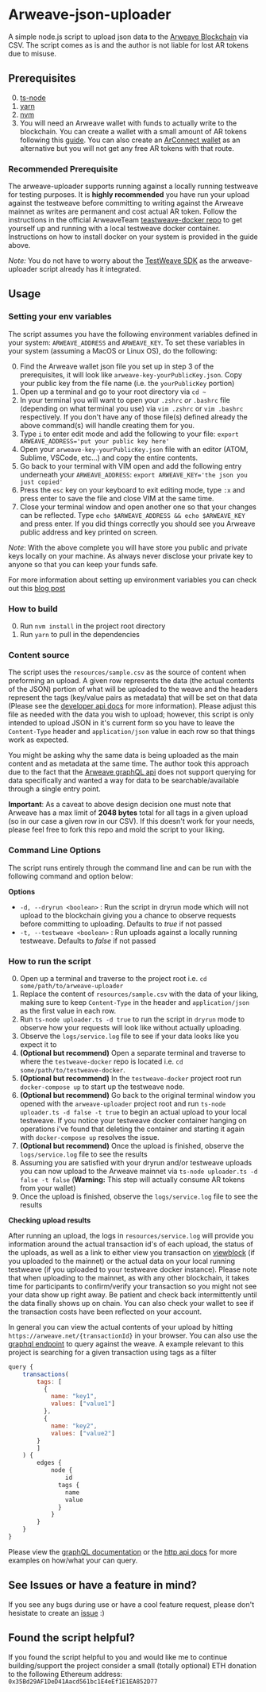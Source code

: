 # Arweave-json-uploader

A simple node.js script to upload json data to the [Arweave Blockchain](https://www.arweave.org/) via CSV.  The script comes as is and the author is not liable for lost AR tokens due to misuse.

## Prerequisites

0. [ts-node](https://github.com/TypeStrong/ts-node)
1. [yarn](https://classic.yarnpkg.com/lang/en/docs/install/#mac-stable)
2. [nvm](https://github.com/nvm-sh/nvm)
3. You will need an Arweave wallet with funds to actually write to the blockchain.  You can create a wallet with  a small amount of AR tokens following this [guide](https://faucet.arweave.net/).  You can also create an [ArConnect wallet]((https://arconnect.io/)) as an alternative but you will not get any free AR tokens with that route.

### Recommended Prerequisite

The arweave-uploader supports running against a locally running testweave for testing purposes.  It is **highly recommended** you have run your upload against the testweave before committing to writing against the Arweave mainnet as writes are permanent and cost actual AR token.  Follow the instructions in the official ArweaveTeam [teastweave-docker repo](https://github.com/ArweaveTeam/testweave-docker) to get yourself up and running with a local testweave docker container.  Instructions on how to install docker on your system is provided in the guide above.  

*Note:* You do not have to worry about the [TestWeave SDK](https://github.com/ArweaveTeam/testweave-sdk) as the arweave-uploader script already has it integrated.

## Usage

### Setting your env variables

The script assumes you have the following environment variables defined in your system: `ARWEAVE_ADDRESS` and `ARWEAVE_KEY`.  To set these variables in your system (assuming a MacOS or Linux OS), do the following:

0. Find the Arweave wallet json file you set up in step 3 of the prerequisites, it will look like `arweave-key-yourPublicKey.json`. Copy your public key from the file name (i.e. the `yourPublicKey` portion)
1. Open up a terminal and go to your root directory via `cd ~`
2. In your terminal you will want to open your `.zshrc` *or* `.bashrc` file (depending on what terminal you use) via `vim .zshrc` or `vim .bashrc` respectively.  If you don't have any of those file(s) defined already the above command(s) will handle creating them for you.
3. Type `i` to enter edit mode and add the following to your file: `export ARWEAVE_ADDRESS='put your public key here'`
4. Open your `arweave-key-yourPublicKey.json` file with an editor (ATOM, Sublime, VSCode, etc...) and copy the entire contents.
5. Go back to your terminal with VIM open and add the following entry underneath your `ARWEAVE_ADDRESS`:  `export ARWEAVE_KEY='the json you just copied'`
6. Press the `esc` key on your keyboard to exit editing mode, type `:x` and press enter to save the file and close VIM at the same time.
7. Close your terminal window and open another one so that your changes can be reflected.  Type `echo $ARWEAVE_ADDRESS && echo $ARWEAVE_KEY` and press enter.  If you did things correctly you should see you Arweave public address and key printed on screen.

*Note*: With the above complete you will have store you public and private keys locally on your machine.  As always never disclose your private key to anyone so that you can keep your funds safe.

For more information about setting up environment variables you can check out this [blog post](https://www.twilio.com/blog/2017/01/how-to-set-environment-variables.html)

### How to build

0. Run `nvm install` in the project root directory
1. Run `yarn` to pull in the dependencies

### Content source

The script uses the `resources/sample.csv` as the source of content when preforming an upload.  A given row represents the data (the actual contents of the JSON) portion of what will be uploaded to the weave and the headers represent the tags (key/value pairs as metadata) that will be set on that data (Please see the [developer api docs](https://docs.arweave.org/developers/server/http-api#field-definitions) for more information).  Please adjust this file as needed with the data you wish to upload; however, this script is only intended to upload JSON in it's current form so you have to leave the `Content-Type` header and `application/json` value in each row so that things work as expected.

You might be asking why the same data is being uploaded as the main content and as metadata at the same time.  The author took this approach due to the fact that the [Arweave graphQL api](https://gql-guide.vercel.app/) does not support querying for data specifically and wanted a way for data to be searchable/available through a single entry point.  

**Important**: As a caveat to above design decision one must note that Arweave has a max limit of **2048 bytes** total for all tags in a given upload (so in our case a given row in our CSV).  If this doesn't work for your needs, please feel free to fork this repo and mold the script to your liking.

### Command Line Options

The script runs entirely through the command line and can be run with the following command and option below:

**Options**

- `-d, --dryrun <boolean>` : Run the script in dryrun mode which will not upload to the blockchain giving you a chance to observe requests before committing to uploading.  Defaults to *true* if not passed
- `-t, --testweave <boolean>` : Run uploads against a locally running testweave.  Defaults to *false* if not passed

### How to run the script

0. Open up a terminal and traverse to the project root i.e. `cd some/path/to/arweave-uploader`
1. Replace the content of `resources/sample.csv` with the data of your liking, making sure to keep `Content-Type` in the header and `application/json` as the first value in each row.
2. Run `ts-node uploader.ts -d true` to run the script in `dryrun` mode to observe how your requests will look like without actually uploading.
3. Observe the `logs/service.log` file to see if your data looks like you expect it to
4. **(Optional but recommend)** Open a separate terminal and traverse to where the `testweave-docker` repo is located i.e. `cd some/path/to/testweave-docker`.
5. **(Optional but recommend)** In the `testweave-docker` project root run `docker-compose up` to start up the testweave node.
6. **(Optional but recommend)** Go back to the original terminal window you opened with the `arweave-uploader` project root and run `ts-node uploader.ts -d false -t true` to begin an actual upload to your local testweave.  If you notice your testweave docker container hanging on operations i've found that deleting the container and starting it again with `docker-compose up` resolves the issue.
7. **(Optional but recommend)** Once the upload is finished, observe the `logs/service.log` file to see the results
9. Assuming you are satisfied with your dryrun and/or testweave uploads you can now upload to the Arweave mainnet via `ts-node uploader.ts -d false -t false` (**Warning:** This step will actually consume AR tokens from your wallet)
10. Once the upload is finished, observe the `logs/service.log` file to see the results

**Checking upload results**

After running an upload, the logs in `resources/service.log` will provide you information around the actual transaction id's of each upload, the status of the uploads, as well as a link to either view you transaction on [viewblock](https://viewblock.io/arweave) (if you uploaded to the mainnet) or the actual data on your local running testweave (if you uploaded to your testweave docker instance).  Please note that when uploading to the mainnet, as with any other blockchain, it takes time for participants to confirm/verify your transaction so you might not see your data show up right away.  Be patient and check back intermittently until the data finally shows up on chain.  You can also check your wallet to see if the transaction costs have been reflected on your account.

In general you can view the actual contents of your upload by hitting `https://arweave.net/{transactionId}` in your browser.  You can also use the [graphql endpoint](https://arweave.net/graphql) to query against the weave.  A example relevant to this project is searching for a given transaction using tags as a filter

```javascript
query {
    transactions(
        tags: [
          {
            name: "key1",
            values: ["value1"]
          },
          {
            name: "key2",
            values: ["value2"]
        }
        ]
    ) {
        edges {
            node {
                id
              tags {
                name
                value
              }
            }
        }
    }
}
```

Please view the [graphQL documentation](https://gql-guide.vercel.app/) or the [http api docs](https://docs.arweave.org/developers/server/http-api) for more examples on how/what your can query.

## See Issues or have a feature in mind?

If you see any bugs during use or have a cool feature request, please don't hesistate to create an [issue](https://github.com/narbs91/arweave-json-uploader/issues) :)

## Found the script helpful?

If you found the script helpful to you and would like me to continue building/support the project consider a small (totally optional) ETH donation to the following Ethereum address: `0x35Bd29AF1DeD41Aacd561bc1E4eEf1E1EA852D77`
